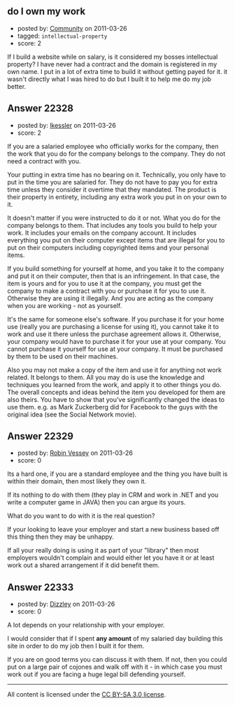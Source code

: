 ## do I own my work

- posted by: [Community](https://stackexchange.com/users/-1/-1-community) on 2011-03-26
- tagged: `intellectual-property`
- score: 2

If I build a website while on salary, is it considered my bosses intellectual property? I have never had a contract and the domain is registered in my own name.  I put in a lot of extra time to build it without getting payed for it. it wasn't directly what I was hired to do but I built it to help me do my job better.


## Answer 22328

- posted by: [lkessler](https://stackexchange.com/users/-1/1491-lkessler) on 2011-03-26
- score: 2

If you are a salaried employee who officially works for the company, then the work that you do for the company belongs to the company. They do not need a contract with you. 

Your putting in extra time has no bearing on it. Technically, you only have to put in the time you are salaried for. They do not have to pay you for extra time unless they consider it overtime that they mandated. The product is their property in entirety, including any extra work you put in on your own to it. 

It doesn't matter if you were instructed to do it or not. What you do for the company belongs to them. That includes any tools you build to help your work. It includes your emails on the company account. It includes everything you put on their computer except items that are illegal for you to put on their computers including copyrighted items and your personal items.

If you build something for yourself at home, and you take it to the company and put it on their computer, then that is an infringement. In that case, the item is yours and for you to use it at the company, you must get the company to make a contract with you or purchase it for you to use it. Otherwise they are using it illegally. And you are acting as the company when you are working - not as yourself.

It's the same for someone else's software. If you purchase it for your home use (really you are purchasing a license for using it), you cannot take it to work and use it there unless the purchase agreement allows it. Otherwise, your company would have to purchase it for your use at your company. You cannot purchase it yourself for use at your company. It must be purchased by them to be used on their machines.

Also you may not make a copy of the item and use it for anything not work related. It belongs to them. All you may do is use the knowledge and techniques you learned from the work, and apply it to other things you do. The overall concepts and ideas behind the item you developed for them are also theirs. You have to show that you've significantly changed the ideas to use them. e.g. as Mark Zuckerberg did for Facebook to the guys with the original idea (see the Social Network movie).


## Answer 22329

- posted by: [Robin Vessey](https://stackexchange.com/users/-1/984-robin-vessey) on 2011-03-26
- score: 0

Its a hard one, if you are a standard employee and the thing you have built is within their domain, then most likely they own it. 

If its nothing to do with them (they play in CRM and work in .NET and you write a computer game in JAVA) then you can argue its yours.

What do you want to do with it is the real question? 

If your looking to leave your employer and start a new business based off this thing then they may be unhappy. 

If all your really doing is using it as part of your "library" then most employers wouldn't complain and would either let you have it or at least work out a shared arrangement if it did benefit them. 


## Answer 22333

- posted by: [Dizzley](https://stackexchange.com/users/-1/8951-dizzley) on 2011-03-26
- score: 0

A lot depends on your relationship with your employer.

I would consider that if I spent **any amount** of my salaried day building this site in order to do my job then I built it for them.

If you are on good terms you can discuss it with them. If not, then you could put on a large pair of cojones and walk off with it - in which case you must work out if you are facing a huge legal bill defending yourself.



---

All content is licensed under the [CC BY-SA 3.0 license](https://creativecommons.org/licenses/by-sa/3.0/).
